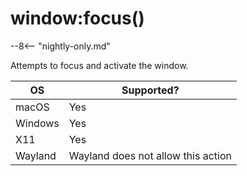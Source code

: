 # window:focus()

--8<-- "nightly-only.md"

Attempts to focus and activate the window.

|OS             |Supported?|
|---------------|------------------------|
|macOS          |Yes                     |
|Windows        |Yes                     |
|X11            |Yes                     |
|Wayland        |Wayland does not allow this action|

